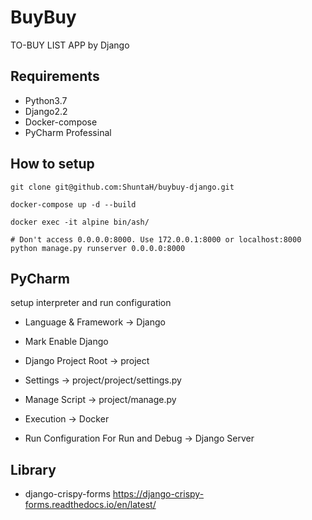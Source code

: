 # BuyBuy
TO-BUY LIST APP by Django

## Requirements
* Python3.7
* Django2.2
* Docker-compose
* PyCharm Professinal

## How to setup
```
git clone git@github.com:ShuntaH/buybuy-django.git

docker-compose up -d --build

docker exec -it alpine bin/ash/

# Don't access 0.0.0.0:8000. Use 172.0.0.1:8000 or localhost:8000
python manage.py runserver 0.0.0.0:8000

```

## PyCharm
setup interpreter and run configuration  

* Language & Framework -> Django

* Mark Enable Django

* Django Project Root -> project

* Settings -> project/project/settings.py

* Manage Script -> project/manage.py

* Execution -> Docker

* Run Configuration For Run and Debug -> Django Server

## Library
*  django-crispy-forms
https://django-crispy-forms.readthedocs.io/en/latest/

